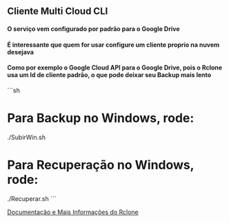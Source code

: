 ## Cliente Multi Cloud CLI



#### O serviço vem configurado por padrão para o Google Drive

#### É interessante que quem for usar configure um cliente proprio na nuvem desejava
#### Como por exemplo o Google Cloud API para o Google Drive, pois o Rclone usa um Id de cliente padrão, o que pode deixar seu Backup mais lento

\`\`\`sh

# Para **Backup** no Windows, rode:

./SubirWin.sh

# Para **Recuperação** no Windows, rode:

./Recuperar.sh
\`\`\`

[Documentação e Mais Informações do Rclone ](https://rclone.org/)

